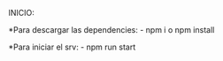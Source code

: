 INICIO:

*Para descargar las dependencies:
    - npm i o npm install

*Para iniciar el srv:
    - npm run start